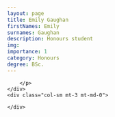 ```yaml
---
layout: page
title: Emily Gaughan
firstNames: Emily
surnames: Gaughan
description: Honours student
img: 
importance: 1
category: Honours
degree: BSc.
---
```



<div class="row">
    <div class="col-sm mt-3 mt-md-0">
        <p style="text-align: justify">
        
        </p>
    </div>
    <div class="col-sm mt-3 mt-md-0">
        
    </div>
</div>